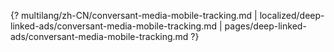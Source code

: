 {? multilang/zh-CN/conversant-media-mobile-tracking.md | localized/deep-linked-ads/conversant-media-mobile-tracking.md | pages/deep-linked-ads/conversant-media-mobile-tracking.md ?}
